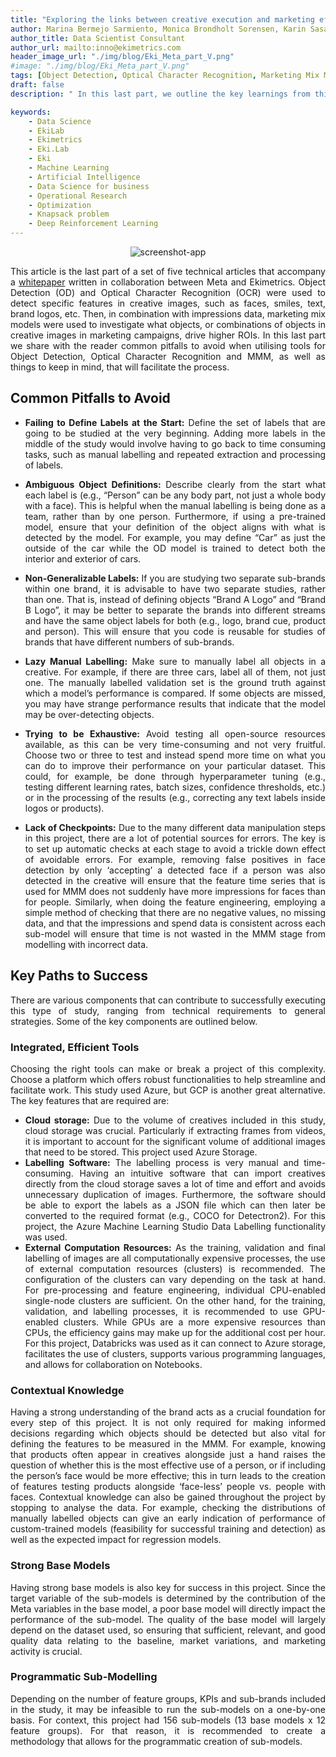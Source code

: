 ```yaml
---
title: "Exploring the links between creative execution and marketing effectiveness - Part V: Key Paths to Success and Common Pitfalls to Avoid"
author: Marina Bermejo Sarmiento, Monica Brondholt Sorensen, Karin Sasaki
author_title: Data Scientist Consultant
author_url: mailto:inno@ekimetrics.com
header_image_url: "./img/blog/Eki_Meta_part_V.png"
#image: "./img/blog/Eki_Meta_part_V.png"
tags: [Object Detection, Optical Character Recognition, Marketing Mix Modelling, Deep Learning, Tesseract]
draft: false
description: " In this last part, we outline the key learnings from this project, including key paths to success and common pitfalls to avoid."

keywords:
    - Data Science
    - EkiLab
    - Ekimetrics
    - Eki.Lab
    - Eki
    - Machine Learning
    - Artificial Intelligence
    - Data Science for business
    - Operational Research
    - Optimization
    - Knapsack problem
    - Deep Reinforcement Learning
---
```


<!-- import useBaseUrl from "@docusaurus/useBaseUrl";

<link rel="stylesheet" href="{useBaseUrl('katex/katex.min.css')}" />
 -->
<!--truncate-->


<div align = "center">

  ![screenshot-app ](img/Eki_Meta/Eki_Meta_part_V.png)
</div>


<div align="justify"> 

This article is the last part of a set of five technical articles that accompany a [whitepaper](https://ekimetrics.com/news-and-events/exploring-the-links-between-creative-execution-and-marketing-effectiveness-exclusivepreview) written in collaboration between Meta and Ekimetrics. Object Detection (OD) and Optical Character Recognition (OCR) were used to detect specific features in creative images, such as faces, smiles, text, brand logos, etc. Then, in combination with impressions data, marketing mix models were used to investigate what objects, or combinations of objects in creative images in marketing campaigns, drive higher ROIs.
In this last part we share with the reader common pitfalls to avoid when utilising tools for Object Detection, Optical Character Recognition and MMM, as well as things to keep in mind, that will facilitate the process.

</div>

## Common Pitfalls to Avoid
<div align="justify"> 

- **Failing to Define Labels at the Start:** Define the set of labels that are going to be studied at the very beginning. Adding more labels in the middle of the study would involve having to go back to time consuming tasks, such as manual labelling and repeated extraction and processing of labels.

- **Ambiguous Object Definitions:** Describe clearly from the start what each label is (e.g., “Person” can be any body part, not just a whole body with a face). This is helpful when the manual labelling is being done as a team, rather than by one person. Furthermore, if using a pre-trained model, ensure that your definition of the object aligns with what is detected by the model. For example, you may define “Car” as just the outside of the car while the OD model is trained to detect both the interior and exterior of cars.

- **Non-Generalizable Labels:** If you are studying two separate sub-brands within one brand, it is advisable to have two separate studies, rather than one. That is, instead of defining objects “Brand A Logo” and “Brand B Logo”, it may be better to separate the brands into different streams and have the same object labels for both (e.g., logo, brand cue, product and person). This will ensure that you code is reusable for studies of brands that have different numbers of sub-brands.

- **Lazy Manual Labelling:** Make sure to manually label all objects in a creative. For example, if there are three cars, label all of them, not just one. The manually labelled validation set is the ground truth against which a model’s performance is compared. If some objects are missed, you may have strange performance results that indicate that the model may be over-detecting objects.

- **Trying to be Exhaustive:** Avoid testing all open-source resources available, as this can be very time-consuming and not very fruitful. Choose two or three to test and instead spend more time on what you can do to improve their performance on your particular dataset. This could, for example, be done through hyperparameter tuning (e.g., testing different learning rates, batch sizes, confidence thresholds, etc.) or in the processing of the results (e.g., correcting any text labels inside logos or products).

- **Lack of Checkpoints:** Due to the many different data manipulation steps in this project, there are a lot of potential sources for errors. The key is to set up automatic checks at each stage to avoid a trickle down effect of avoidable errors. For example, removing false positives in face detection by only ‘accepting’ a detected face if a person was also detected in the creative will ensure that the feature time series that is used for MMM does not suddenly have more impressions for faces than for people. Similarly, when doing the feature engineering, employing a simple method of checking that there are no negative values, no missing data, and that the impressions and spend data is consistent across each sub-model will ensure that time is not wasted in the MMM stage from modelling with incorrect data. 
 



## Key Paths to Success
There are various components that can contribute to successfully executing this type of study, ranging from technical requirements to general strategies. Some of the key components are outlined below. 

### Integrated, Efficient Tools
Choosing the right tools can make or break a project of this complexity. Choose a platform which offers robust functionalities to help streamline and facilitate work. This study used Azure, but GCP is another great alternative. The key features that are required are:
- **Cloud storage:** Due to the volume of creatives included in this study, cloud storage was crucial. Particularly if extracting frames from videos, it is important to account for the significant volume of additional images that need to be stored. This project used Azure Storage. 
- **Labelling Software:** The labelling process is very manual and time-consuming. Having an intuitive software that can import creatives directly from the cloud storage saves a lot of time and effort and avoids unnecessary duplication of images. Furthermore, the software should be able to export the labels as a JSON file which can then later be converted to the required format (e.g., COCO for Detectron2). For this project, the Azure Machine Learning Studio Data Labelling functionality was used. 
- **External Computation Resources:** As the training, validation and final labelling of images are all computationally expensive processes, the use of external computation resources (clusters) is recommended. The configuration of the clusters can vary depending on the task at hand. For pre-processing and feature engineering, individual CPU-enabled single-node clusters are sufficient. On the other hand, for the training, validation, and labelling processes, it is recommended to use GPU-enabled clusters. While GPUs are a more expensive resources than CPUs, the efficiency gains may make up for the additional cost per hour. For this project, Databricks was used as it can connect to Azure storage, facilitates the use of clusters, supports various programming languages, and allows for collaboration on Notebooks.


### Contextual Knowledge
Having a strong understanding of the brand acts as a crucial foundation for every step of this project. It is not only required for making informed decisions regarding which objects should be detected but also vital for defining the features to be measured in the MMM. For example, knowing that products often appear in creatives alongside just a hand raises the question of whether this is the most effective use of a person, or if including the person’s face would be more effective; this in turn leads to the creation of features testing products alongside ‘face-less’ people vs. people with faces. Contextual knowledge can also be gained throughout the project by stopping to analyse the data. For example, checking the distributions of manually labelled objects can give an early indication of performance of custom-trained models (feasibility for successful training and detection) as well as the expected impact for regression models.

### Strong Base Models
Having strong base models is also key for success in this project. Since the target variable of the sub-models is determined by the contribution of the Meta variables in the base model, a poor base model will directly impact the performance of the sub-model. The quality of the base model will largely depend on the dataset used, so ensuring that sufficient, relevant, and good quality data relating to the baseline, market variations, and marketing activity is crucial. 

### Programmatic Sub-Modelling
Depending on the number of feature groups, KPIs and sub-brands included in the study, it may be infeasible to run the sub-models on a one-by-one basis. For context, this project had 156 sub-models (13 base models x 12 feature groups). For that reason, it is recommended to create a methodology that allows for the programmatic creation of sub-models. 

</div>

